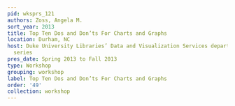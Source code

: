 ```yaml
---
pid: wksprs_121
authors: Zoss, Angela M.
sort_year: 2013
title: Top Ten Dos and Don’ts For Charts and Graphs
location: Durham, NC
host: Duke University Libraries’ Data and Visualization Services department workshop
  series
pres_date: Spring 2013 to Fall 2013
type: Workshop
grouping: workshop
label: Top Ten Dos and Don’ts For Charts and Graphs
order: '49'
collection: workshop
---
```

